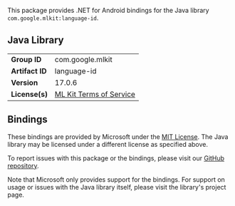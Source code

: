 This package provides .NET for Android bindings for the Java library `com.google.mlkit:language-id`.

## Java Library

| | |
|-|-|
| **Group ID** | com.google.mlkit |
| **Artifact ID** | language-id |
| **Version** | 17.0.6 |
| **License(s)** | [ML Kit Terms of Service](https://developers.google.com/ml-kit/terms) |

## Bindings

These bindings are provided by Microsoft under the [MIT License](https://opensource.org/licenses/MIT). The Java
library may be licensed under a different license as specified above.

To report issues with this package or the bindings, please visit our [GitHub repository](https://aka.ms/android-libraries).

Note that Microsoft only provides support for the bindings. For support on
usage or issues with the Java library itself, please visit the library's project page.
